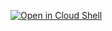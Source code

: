 [![Open in Cloud Shell](https://gstatic.com/cloudssh/images/open-btn.svg)](https://ssh.cloud.google.com/cloudshell/editor?cloudshell_git_repo=https://github.com/maximilianoPizarro/software-template-jenkins-rhdh&cloudshell_tutorial=README.md&cloudshell_workspace=/)
